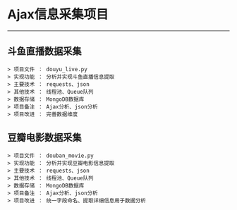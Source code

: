 # Ajax信息采集项目
---
## 斗鱼直播数据采集
    > 项目文件 ： douyu_live.py  
    > 实现功能 ： 分析并实现斗鱼直播信息提取    
    > 主要技术 ： requests、json   
    > 其他技术 ： 线程池、Queue队列  
    > 数据存储 ： MongoDB数据库  
    > 项目备注 ： Ajax分析、json分析  
    > 项目改进 ： 完善数据维度 
## 豆瓣电影数据采集
    > 项目文件 ： douban_movie.py  
    > 实现功能 ： 分析并实现豆瓣电影信息提取    
    > 主要技术 ： requests、json   
    > 其他技术 ： 线程池、Queue队列  
    > 数据存储 ： MongoDB数据库  
    > 项目备注 ： Ajax分析、json分析  
    > 项目改进 ： 统一字段命名、提取详细信息用于数据分析  